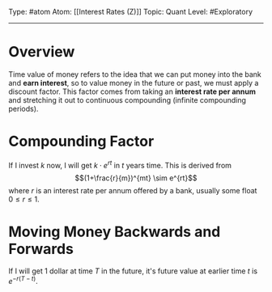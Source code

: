 Type: #atom
Atom: [[Interest Rates (Z)]]
Topic: Quant 
Level: #Exploratory 

----
# Overview

Time value of money refers to the idea that we can put money into the bank and **earn interest**, so to value money in the future or past, we must apply a discount factor. This factor comes from taking an **interest rate per annum** and stretching it out to continuous compounding (infinite compounding periods).

# Compounding Factor

If I invest $k$ now, I will get $k \cdot e^{rt}$ in $t$ years time. This is derived from $$(1+\frac{r}{m})^{mt} \sim e^{rt}$$where $r$ is an interest rate per annum offered by a bank, usually some float $0\leq r \leq 1$.

# Moving Money Backwards and Forwards

If I will get 1 dollar at time $T$ in the future, it's future value at earlier time $t$ is $e^{-r(T-t)}$.

